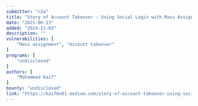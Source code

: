 ```yaml
---
submitter: "c2a"
title: "Story of Account Takeover : Using Social Login with Mass Assignment Vulnerability to hack accounts !"
date: "2021-06-13"
added: "2024-11-03"
description: ""
vulnerabilities: [
    "Mass assignment", "Account takeover"
]
programs: [
    "undisclosed"
]
authors: [
    "Mohammad Kaif"
]
bounty: "undisclosed"
link: "https://kaif0x01.medium.com/story-of-account-takeover-using-social-login-with-mass-assignment-vulnerability-to-hack-accounts-21e4d5856f5e"
---
```




